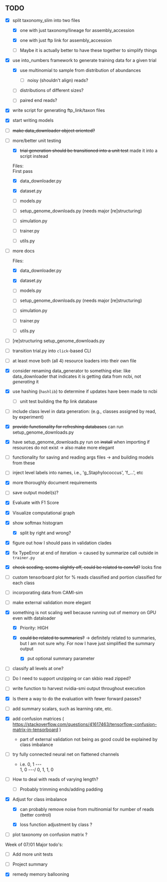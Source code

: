 ## TODO

- [x] split taxonomy_slim into two files

    - [x] one with just taxonomy/lineage for assembly_accession
    
    - [x] one with just ftp link for assembly_accession
    
    - [ ] Maybe it is actually better to have these together to simplify things
    
- [x] use  into_numbers framework to generate training data for a given trial

    - [x] use multinomial to sample from distribution of abundances
    
        - [ ] noisy (shouldn't align) reads?
        
    - [ ] distributions of different sizes?
    
    - [ ] paired end reads?

- [x] write script for generating ftp_link/taxon files

- [x] start writing models

- [ ] ~~make data_downloader object oriented?~~

- [ ] more/better unit testing

    - [x] ~~trial generation should be transitioned into a unit test~~ made it into a script instead
   
    Files:  
    First pass 
    
    - [x] data_downloader.py
    
    - [x] dataset.py
    
    - [ ] models.py
    
    - [ ] setup_genome_downloads.py (needs major [re]structuring)
    
    - [ ] simulation.py
    
    - [ ] trainer.py
    
    - [ ] utils.py
    
- [ ] more docs

    Files:  
    
    - [x] data_downloader.py
    
    - [x] dataset.py
    
    - [ ] models.py
    
    - [ ] setup_genome_downloads.py (needs major [re]structuring)
    
    - [ ] simulation.py
    
    - [ ] trainer.py
    
    - [ ] utils.py
    
- [ ] [re]structuring setup_genome_downloads.py
    
- [ ] transition trial.py into `click`-based CLI

- [ ] at least move both (all 4) resource loaders into their own file

- [x] consider renaming data_generator to something else: like data_downloader
that indicates it is getting data from ncbi, not _generating_ it

- [x] use hashing (`hashlib`) to determine if updates have been made to ncbi
    
    - [ ] unit test building the ftp link database
    
- [ ] include class level in data generation: (e.g., classes assigned by read, by experiment)

- [x] ~~provide functionality for refreshing databases~~ can run setup_genome_downloads.py

- [x] have setup_genome_downloads.py run on ~~install~~ when importing if resources do not exist -> also make more elegant

- [ ] functionality for saving and reading args files -> and building models from these

- [ ] inject level labels into names, i.e., 'g_Staphylococcus', 'f_...', etc

- [x] more thoroughly document requirements

- [ ] save output model(s)?

- [x] Evaluate with F1 Score

- [x] Visualize computational graph

- [x] show softmax histogram
    
    - [x] split by right and wrong?
    
- [x] figure out how I should pass in validation clades

- [x] fix TypeError at end of iteration -> caused by summarize call outside in `trainer.py`

- [x] ~~check seeding, seems slightly off, could be related to conv1d?~~ looks fine

- [ ] custom tensorboard plot for % reads classified and portion classified for each class

- [ ] incorporating data from CAMI-sim

- [ ] make external validation more elegant

- [x] something is not scaling well because running out of memory on GPU even with dataloader

    - [x] Priority: HIGH
    
    - [x] ~~could be related to summaries?~~ -> definitely related to summaries, but I am not sure why. 
         For now I have just simplified the summary output
    
        - [x] put optional summary parameter

- [ ] classify all levels at one?

- [ ] Do I need to support unzipping or can skbio read zipped?

- [ ] write function to harvest nvidia-smi output throughout execution

- [x] Is there a way to do the evaluation with fewer forward passes?

- [ ] add summary scalars, such as learning rate, etc.

- [x] add confusion matrices ( https://stackoverflow.com/questions/41617463/tensorflow-confusion-matrix-in-tensorboard )

    - part of external validation not being as good could be explained by class imbalance
    
- [ ] try fully connected neural net on flattened channels 

    * i.e. 0, 1   ---\
           1, 0   ---/   0, 1, 1, 0 
           
- [ ] How to deal with reads of varying length?
    
    - [ ] Probably trimming ends/adding padding
    
- [x] Adjust for class imbalance
    
    - [x] can probably remove noise from multinomial for number of reads (better control)
    
    - [x] loss function adjustment by class ? 
    
- [ ] plot taxonomy on confusion matrix ?

Week of 07/01 Major todo's:

- [ ] Add more unit tests

- [ ] Project summary

- [x] remedy memory ballooning 
